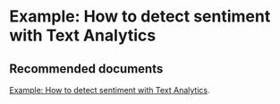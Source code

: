   <properties
	pageTitle="cognitive services - detect sentiment with text analytics"
	description="cognitive services - detect sentiment with text analytics"
	service="microsoft.PowerBIDedicated"
	resource="capacities"
	authors="pjfreitas"
	ms.author="pfreitas"	
	displayOrder="160"
	selfHelpType="generic"
	supportTopicIds="32633791"
	productPesIds="16334"
	cloudEnvironments="public, MoonCake, fairfax" 
	articleId="b43b7b00-4617-461c-aced-31cf0e122385"
/>

# Example: How to detect sentiment with Text Analytics

## **Recommended documents**

[Example: How to detect sentiment with Text Analytics](https://docs.microsoft.com/azure/cognitive-services/text-analytics/how-tos/text-analytics-how-to-sentiment-analysis).<br>